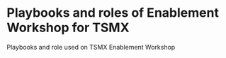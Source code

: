 Playbooks and roles of Enablement Workshop for TSMX
===================================================
Playbooks and role used on TSMX Enablement Workshop
